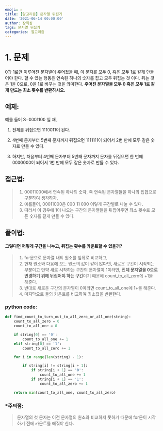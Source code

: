 ```yaml
---
emoji: ✏️
title: [알고리즘] 문자열 뒤집기
date: '2021-06-14 00:00:00'
author: 장희성
tags: 문자열 뒤집기
categories: 알고리즘
---
```


# 1. 문제

0과 1로만 이루어진 문자열이 주어졌을 때, 이 문자를 모두 0, 혹은 모두 1로 같게 만들어야 한다. 할 수 있는 행동은 연속된 하나의 숫자를 잡고 모두 뒤집는 것 이다. 뒤는 것은 1을 0으로, 0을 1로 바꾸는 것을 의미한다. **주어진 문자열을 모두 0 혹은 모두 1로 같게 만드는 최소 횟수를 반환하시오.**

## 예제:

예를 들어 S=0001100 일 때,

1. 전체를 뒤집으면 1110011이 된다.

2. 4번째 문자부터 5번째 문자까지 뒤집으면 1111111이 되어서 2번 만에 모두 같은 숫자로 만들 수 있다.

3. 하지만, 처음부터 4번째 문자부터 5번째 문자까지 문자를 뒤집으면 한 번에 0000000이 되어서 1번 만에 모두 같은 숫자로 만들 수 있다.

## 접근법:

> 1. 00011000에서 연속된 하나의 숫자, 즉 연속된 문자열들을 하나의 집합으로 구분하여 생각하자.
> 2. 예를들어, 00011000은 000 11 000 이렇게 구간별로 나눌 수 있다.
> 3. 따라서 이 경우에 1이 나오는 구간의 문자열들을 뒤집어주면 최소 횟수로 모든 숫자를 같게 만들 수 있다.

## 풀이법:

#### 그렇다면 어떻게 구간을 나누고, 뒤집는 횟수를 카운트할 수 있을까?

> 1. for문으로 문자열 내의 원소를 앞뒤로 비교하고,
> 2. 현재 원소와 다음에 오는 원소의 값이 같이 않다면, 새로운 구간이 시작되는 부분이고 만약 새로 시작하는 구간의 문자열이 1이라면, **전체 문자열을 0으로 변경하기 위해 뒤집어야 하는 구간**이기 때문에 count_to_all_zero에 +1을 해준다.
> 3. 반대로 새로운 구간의 문자열이 0이라면 count_to_all_one에 1+을 해준다.
> 4. 마지막으로 둘의 카운트를 비교하여 최소값을 반환한다.

### python code:

```python
def find_count_to_turn_out_to_all_zero_or_all_one(string):
    count_to_all_zero = 0
    count_to_all_one = 0

    if string[0] == '0':
        count_to_all_one += 1
    elif string[0] == '1':
        count_to_all_zero += 1

    for i in range(len(string) - 1):

        if string[i] != string[i + 1]:
            if string[i + 1] == '0':
                count_to_all_one += 1
            if string[i + 1] == '1':
                count_to_all_zero += 1

    return min(count_to_all_one, count_to_all_zero)
```

### \*주의점:

> 문자열의 첫 문자는 이전 문자열의 원소와 비교하지 못하기 때문에 for문이 시작하기 전에 카운트를 해줘야 한다.

```toc

```
